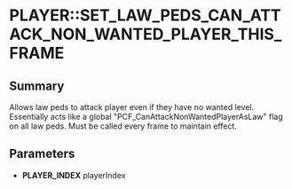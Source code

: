 # PLAYER::SET_LAW_PEDS_CAN_ATTACK_NON_WANTED_PLAYER_THIS_FRAME

## Summary
Allows law peds to attack player even if they have no wanted level. Essentially acts like a global "PCF_CanAttackNonWantedPlayerAsLaw" flag on all law peds. Must be called every frame to maintain effect.

## Parameters
* **PLAYER_INDEX** playerIndex